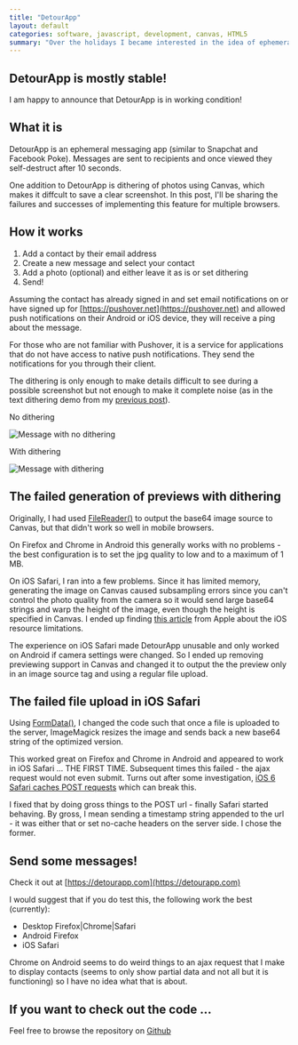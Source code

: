```yaml
---
title: "DetourApp"
layout: default
categories: software, javascript, development, canvas, HTML5
summary: "Over the holidays I became interested in the idea of ephemeral messaging and temporal dithering"
---
```


## DetourApp is mostly stable!

I am happy to announce that DetourApp is in working condition!

## What it is

DetourApp is an ephemeral messaging app (similar to Snapchat and Facebook Poke). Messages are sent to recipients and once viewed they self-destruct after 10 seconds.

One addition to DetourApp is dithering of photos using Canvas, which makes it diffcult to save a clear screenshot. In this post, I'll be sharing the failures and successes of implementing this feature for multiple browsers.

## How it works

1. Add a contact by their email address
2. Create a new message and select your contact
3. Add a photo (optional) and either leave it as is or set dithering
4. Send!

Assuming the contact has already signed in and set email notifications on or have signed up for [https://pushover.net](https://pushover.net) and allowed push notifications on their Android or iOS device, they will receive a ping about the message.

For those who are not familiar with Pushover, it is a service for applications that do not have access to native push notifications. They send the notifications for you through their client.

The dithering is only enough to make details difficult to see during a possible screenshot but not enough to make it complete noise (as in the text dithering demo from my [previous post](/2013/ephemeral-messaging-temporal-dithering/)).

No dithering

![Message with no dithering](http://dl.dropbox.com/u/1913694/blog/detourapp1.jpg)

With dithering

![Message with dithering](http://dl.dropbox.com/u/1913694/blog/detourapp2.jpg)

## The failed generation of previews with dithering

Originally, I had used [FileReader()](https://developer.mozilla.org/en-US/docs/DOM/FileReader) to output the base64 image source to Canvas, but that didn't work so well in mobile browsers.

On Firefox and Chrome in Android this generally works with no problems - the best configuration is to set the jpg quality to low and to a maximum of 1 MB.

On iOS Safari, I ran into a few problems. Since it has limited memory, generating the image on Canvas caused subsampling errors since you can't control the photo quality from the camera so it would send large base64 strings and warp the height of the image, even though the height is specified in Canvas. I ended up finding [this article](http://developer.apple.com/library/ios/#DOCUMENTATION/AppleApplications/Reference/SafariWebContent/CreatingContentforSafarioniPhone/CreatingContentforSafarioniPhone.html) from Apple about the iOS resource limitations.

The experience on iOS Safari made DetourApp unusable and only worked on Android if camera settings were changed. So I ended up removing previewing support in Canvas and changed it to output the the preview only in an image source tag and using a regular file upload.

## The failed file upload in iOS Safari

Using [FormData()](https://developer.mozilla.org/en-US/docs/DOM/XMLHttpRequest/FormData), I changed the code such that once a file is uploaded to the server, ImageMagick resizes the image and sends back a new base64 string of the optimized version.

This worked great on Firefox and Chrome in Android and appeared to work in iOS Safari ... THE FIRST TIME. Subsequent times this failed - the ajax request would not even submit. Turns out after some investigation, [iOS 6 Safari caches POST requests](http://stackoverflow.com/questions/12506897/is-safari-on-ios-6-caching-ajax-results) which can break this.

I fixed that by doing gross things to the POST url - finally Safari started behaving. By gross, I mean sending a timestamp string appended to the url - it was either that or set no-cache headers on the server side. I chose the former.

## Send some messages!

Check it out at [https://detourapp.com](https://detourapp.com)

I would suggest that if you do test this, the following work the best (currently):

* Desktop Firefox|Chrome|Safari
* Android Firefox
* iOS Safari

Chrome on Android seems to do weird things to an ajax request that I make to display contacts (seems to only show partial data and not all but it is functioning) so I have no idea what that is about.

## If you want to check out the code ...

Feel free to browse the repository on [Github](https://github.com/ednapiranha/detour)
